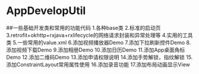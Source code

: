 # AppDevelopUtil
##一些基础开发类和常用的功能代码
        1.各种base类
        2.标准的启动页
        3.retrofit+okhttp+rxjava+rxlifecycle的网络请求封装和异常处理等
        4.实用的工具类
        5.一些常用的value.xml
        6.添加视频播放器Demo
        7.添加下拉刷新控件Demo
        8.添加视频下载Demo
        9.添加相册Demo
        10.添加日历Demo
        11.添加App桌面角标Demo
        12.添加二维码Demo
        13.添加申请权限说明
        14.添加手势解锁，指纹解锁
        15.添加ConstraintLayout常用属性使用
        16.添加录音功能
        17.添加布局动画显示View

